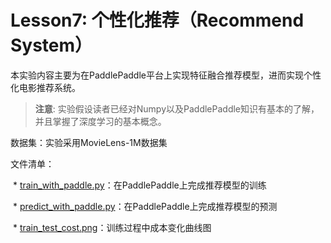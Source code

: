 # Lesson7: 个性化推荐（Recommend System） 
本实验内容主要为在PaddlePaddle平台上实现特征融合推荐模型，进而实现个性化电影推荐系统。

>**注意**: 实验假设读者已经对Numpy以及PaddlePaddle知识有基本的了解，并且掌握了深度学习的基本概念。

数据集：实验采用MovieLens-1M数据集

文件清单：

  * [train_with_paddle.py](train_with_paddle.py)：在PaddlePaddle上完成推荐模型的训练

  * [predict_with_paddle.py](predict_with_paddle.py)：在PaddlePaddle上完成推荐模型的预测
  
  * [train_test_cost.png](train_test_cost.png)：训练过程中成本变化曲线图  
